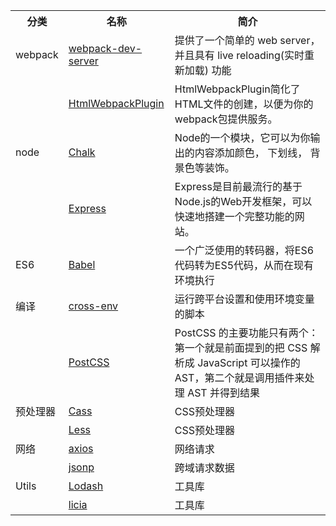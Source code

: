 <table>
    <tr>
        <th>分类</th>
        <th>名称</th>
        <th>简介</th>
    </tr>
    <tr>
        <td>webpack</td>
        <td><a href="https://webpack.docschina.org/guides/development/#%E4%BD%BF%E7%94%A8-webpack-dev-server">webpack-dev-server</a></td>
        <td>提供了一个简单的 web server，并且具有 live reloading(实时重新加载) 功能</td>
    </tr>
    <tr>
        <td></td>
        <td><a href="https://webpack.docschina.org/plugins/html-webpack-plugin/">HtmlWebpackPlugin</a></td>
        <td>HtmlWebpackPlugin简化了HTML文件的创建，以便为你的webpack包提供服务。</td>
    </tr>
    <tr>
        <td>node</td>
        <td><a href="https://zhuanlan.zhihu.com/p/61419719">Chalk</a></td>
        <td>Node的一个模块，它可以为你输出的内容添加颜色， 下划线， 背景色等装饰。</td>
    </tr>
    <tr>
        <td></td>
        <td><a href="http://javascript.ruanyifeng.com/nodejs/express.html">Express</a></td>
        <td>Express是目前最流行的基于Node.js的Web开发框架，可以快速地搭建一个完整功能的网站。</td>
    </tr>
    <tr>
        <td>ES6</td>
        <td><a href="http://www.ruanyifeng.com/blog/2016/01/babel.html">Babel</a></td>
        <td>一个广泛使用的转码器，将ES6代码转为ES5代码，从而在现有环境执行</td>
    </tr>
    <tr>
        <td>编译</td>
        <td><a href="http://www.ruanyifeng.com/blog/2016/01/babel.html">cross-env</a></td>
        <td>运行跨平台设置和使用环境变量的脚本</td>
    </tr>
    <tr>
        <td></td>
        <td><a href="https://www.ibm.com/developerworks/cn/web/1604-postcss-css/index.html">PostCSS</a></td>
        <td>PostCSS 的主要功能只有两个：第一个就是前面提到的把 CSS 解析成 JavaScript 可以操作的 AST，第二个就是调用插件来处理 AST 并得到结果</td>
    </tr>
    <tr>
        <td>预处理器</td>
        <td><a href="https://sass-lang.com/">Cass</a></td>
        <td>CSS预处理器</td>
    </tr>
    <tr>
        <td></td>
        <td><a href="http://lesscss.org/#">Less</a></td>
        <td>CSS预处理器</td>
    </tr>
    <tr>
        <td>网络</td>
        <td><a href="https://github.com/axios/axios">axios</a></td>
        <td>网络请求</td>
    </tr>
    <tr>
        <td></td>
        <td><a href="https://github.com/webmodules/jsonp">jsonp</a></td>
        <td>跨域请求数据</td>
    </tr>
    <tr>
        <td>Utils</td>
        <td><a href="https://www.html.cn/doc/lodash/#_isnumbervalue">Lodash</a></td>
        <td>工具库</td>
    </tr>
    <tr>
        <td></td>
        <td><a href="https://licia.liriliri.io/docs.html#contain">licia</a></td>
        <td>工具库</td>
    </tr>
</table>


